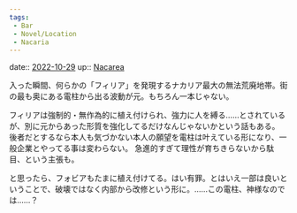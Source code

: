 ```yaml
---
tags:
 - Bar
 - Novel/Location
 - Nacaria
---
```


date:: [2022-10-29](Daily_Note/2022-10-29.md)
up:: [Nacarea](Nacarea.md)

入った瞬間、何らかの「フィリア」を発現するナカリア最大の無法荒廃地帯。街の最も奥にある電柱から出る波動が元。もちろん一本じゃない。

フィリアは強制的・無作為的に植え付けられ、強力に人を縛る……とされているが、別に元からあった形質を強化してるだけなんじゃないかという話もある。
後者だとするなら本人も気づかない本人の願望を電柱は叶えている形になり、一般企業とやってる事は変わらない。
急進的すぎて理性が育ちきらないから駄目、という主張も。

と思ったら、フォビアもたまに植え付けてる。はい有罪。とはいえ一部は良いということで、破壊ではなく内部から改修という形に。……この電柱、神様なのでは……？